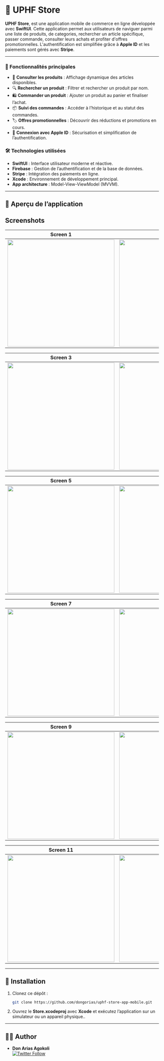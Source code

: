 # 📱 UPHF Store

**UPHF Store**, est une application mobile de commerce en ligne développée avec **SwiftUI**. Cette application permet aux utilisateurs de naviguer parmi une liste de produits, de categories, rechercher un article spécifique, passer commande, consulter leurs achats et profiter d'offres promotionnelles. L'authentification est simplifiée grâce à **Apple ID** et les paiements sont gérés avec **Stripe**.

---

### 🎯 Fonctionnalités principales
- 🛒 **Consulter les produits** : Affichage dynamique des articles disponibles.
- 🔍 **Rechercher un produit** : Filtrer et rechercher un produit par nom.
- 🛍 **Commander un produit** : Ajouter un produit au panier et finaliser l’achat.
- 📦 **Suivi des commandes** : Accéder à l’historique et au statut des commandes.
- 🏷 **Offres promotionnelles** : Découvrir des réductions et promotions en cours.
- 🔐 **Connexion avec Apple ID** : Sécurisation et simplification de l’authentification.

### 🛠 Technologies utilisées
- **SwiftUI** : Interface utilisateur moderne et réactive.
- **Firebase** : Gestion de l’authentification et de la base de données.
- **Stripe** : Intégration des paiements en ligne.
- **Xcode** : Environnement de développement principal.
- **App architecture** : Model-View-ViewModel (MVVM).
---

## 📸 Aperçu de l’application
## Screenshots

|                      Screen 1                      |                      Screen 2                      |
|:--------------------------------------------------:|:--------------------------------------------------:|
| <img src="screenshots/1-screenshot.png" width="350"> | <img src="screenshots/2-screenshot.png" width="350"> |

|                      Screen 3                      |                      Screen 4                      |
|:--------------------------------------------------:|:--------------------------------------------------:|
| <img src="screenshots/3-screenshot.png" width="350"> | <img src="screenshots/4-screenshot.png" width="350"> |

|                      Screen 5                      |                      Screen 6                      |
|:--------------------------------------------------:|:--------------------------------------------------:|
| <img src="screenshots/5-screenshot.png" width="350"> | <img src="screenshots/6-screenshot.png" width="350"> |

|                      Screen 7                      |                      Screen 8                      |
|:--------------------------------------------------:|:--------------------------------------------------:|
| <img src="screenshots/7-screenshot.png" width="350"> | <img src="screenshots/8-screenshot.png" width="350"> |

|                      Screen 9                      |                      Screen 10                      |
|:--------------------------------------------------:|:--------------------------------------------------:|
| <img src="screenshots/9-screenshot.png" width="350"> | <img src="screenshots/10-screenshot.png" width="350"> |


|                      Screen 11                      |                      Screen 12                      |
|:--------------------------------------------------:|:--------------------------------------------------:|
| <img src="screenshots/11-screenshot.png" width="350"> | <img src="screenshots/12-screenshot.png" width="350"> |


---

## 🔧 Installation

1. Clonez ce dépôt :
   ```bash
   git clone https://github.com/dongorias/uphf-store-app-mobile.git
   ```
2. Ouvrez le **Store.xcodeproj** avec **Xcode** et exécutez l’application sur un simulateur ou un appareil physique..

---
## 👨‍💻 Author
- **Don Arias Agokoli**  
[![Twitter Follow](https://img.shields.io/twitter/follow/don_gorias.svg?style=social)](https://twitter.com/don_gorias)
